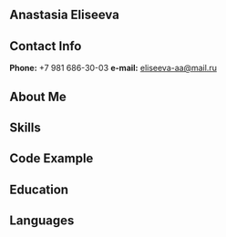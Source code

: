 ## Anastasia Eliseeva


## Contact Info
**Phone:** +7 981 686-30-03
**e-mail:** eliseeva-aa@mail.ru


## About Me



## Skills


## Code Example


## Education


## Languages